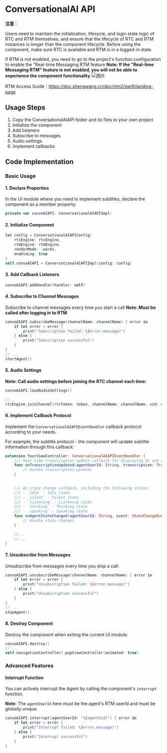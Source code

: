 # ConversationalAI API

**注意**：

Users need to maintain the initialization, lifecycle, and login state logic of RTC and RTM themselves, and ensure that the lifecycle of RTC and RTM instances is longer than the component lifecycle. Before using the component, make sure RTC is available and RTM is in a logged-in state.

If RTM is not enabled, you need to go to the project's function configuration to enable the "Real-time Messaging RTM feature
**Note: If the "Real-time Messaging RTM" feature is not enabled, you will not be able to experience the component functionality**
  ![图片](https://accktvpic.oss-cn-beijing.aliyuncs.com/pic/github_readme/ent-full/sdhy_7.jpg)  

RTM Access Guide：https://doc.shengwang.cn/doc/rtm2/swift/landing-page

## Usage Steps

1. Copy the ConversationalAIAPI folder and its files to your own project
2. Initialize the component
3. Add listeners
4. Subscribe to messages
5. Audio settings
6. Implement callbacks

## Code Implementation

### Basic Usage

#### 1. Declare Properties
In the UI module where you need to implement subtitles, declare the component as a member property:

```swift
private var convoAIAPI: ConversationalAIAPIImpl!
```

#### 2. Initialize Component

```swift
let config = ConversationalAIAPIConfig(
    rtcEngine: rtcEngine, 
    rtmEngine: rtmEngine, 
    renderMode: .words, 
    enableLog: true
)
self.convoAIAPI = ConversationalAIAPIImpl(config: config)
```

#### 3. Add Callback Listeners

```swift
convoAIAPI.addHandler(handler: self)
```

#### 4. Subscribe to Channel Messages
Subscribe to channel messages every time you start a call
**Note: Must be called after logging in to RTM**

```swift
convoAIAPI.subscribeMessage(channelName: channelName) { error in
    if let error = error {
        print("Subscription failed: \(error.message)")
    } else {
        print("Subscription successful")
    }
}
// ...
startAgent()
```

#### 5. Audio Settings
**Note: Call audio settings before joining the RTC channel each time:**

```swift
convoAIAPI.loadAudioSettings()

//..
rtcEngine.joinChannel(rtcToken: token, channelName: channelName, uid: uid, isIndependent: independent)

```

#### 6. Implement Callback Protocol
Implement the `ConversationalAIAPIEventHandler` callback protocol according to your needs.

For example, the subtitle protocol - the component will update subtitle information through this callback:

```swift
extension YourViewController: ConversationalAIAPIEventHandler {
    /// Real-time transcription update callback for displaying AI and user conversation content.
    func onTranscriptionUpdated(agentUserId: String, transcription: Transcription) {
        // Handle transcription updates
    }

    
    /// AI state change callback, including the following states:
    /// - `idle` - Idle state
    /// - `silent` - Silent state  
    /// - `listening` - Listening state
    /// - `thinking` - Thinking state
    /// - `speaking` - Speaking state
    func onAgentStateChanged(agentUserId: String, event: StateChangeEvent) {
        // Handle state changes
    }

    //...
    //...
}
```

#### 7. Unsubscribe from Messages
Unsubscribe from messages every time you stop a call:

```swift
convoAIAPI.unsubscribeMessage(channelName: channelName) { error in
    if let error = error {
        print("Unsubscription failed: \(error.message)")
    } else {
        print("Unsubscription successful")
    }
}
// ...
stopAgent()
```

#### 8. Destroy Component
Destroy the component when exiting the current UI module:

```swift
convoAIAPI.destroy()
// ...
self.navigationController?.popViewController(animated: true)
```

### Advanced Features

#### Interrupt Function
You can actively interrupt the Agent by calling the component's `interrupt` function.

**Note**: The `agentUserId` here must be the agent's RTM userId and must be globally unique.

```swift
convoAIAPI.interrupt(agentUserId: "\(agentUid)") { error in
    if let error = error {
        print("Interrupt failed: \(error.message)")
    } else {
        print("Interrupt successful")
    }
}
```



